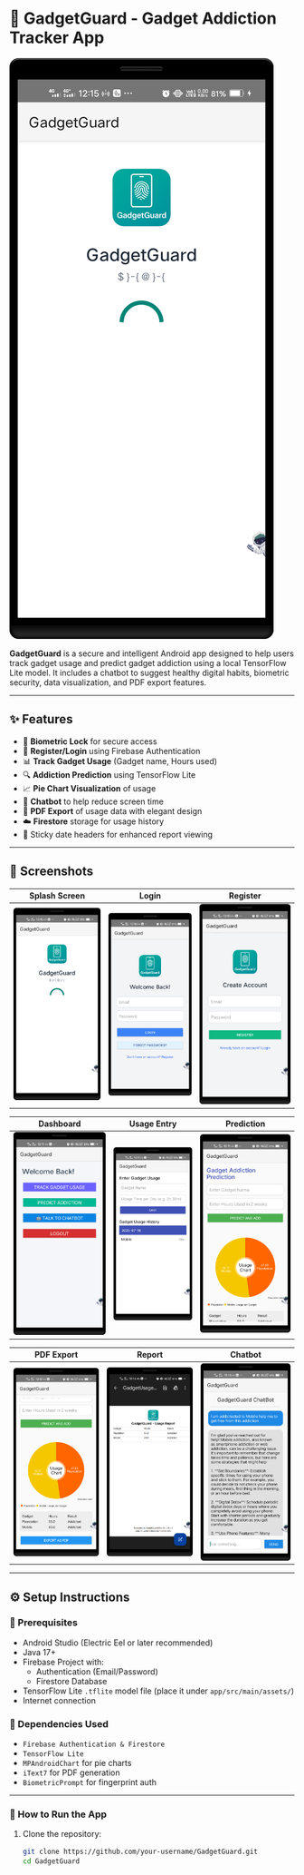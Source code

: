 # 📱 GadgetGuard - Gadget Addiction Tracker App

![Splash](Screenshots/splash.png)

**GadgetGuard** is a secure and intelligent Android app designed to help users track gadget usage and predict gadget addiction using a local TensorFlow Lite model. It includes a chatbot to suggest healthy digital habits, biometric security, data visualization, and PDF export features.

---

## ✨ Features

- 🔐 **Biometric Lock** for secure access
- 📝 **Register/Login** using Firebase Authentication
- 📊 **Track Gadget Usage** (Gadget name, Hours used)
- 🔍 **Addiction Prediction** using TensorFlow Lite
- 📈 **Pie Chart Visualization** of usage
- 🧠 **Chatbot** to help reduce screen time
- 📄 **PDF Export** of usage data with elegant design
- ☁️ **Firestore** storage for usage history
- 🧾 Sticky date headers for enhanced report viewing

---

## 📸 Screenshots

| Splash Screen | Login | Register |
|---------------|--------|----------|
| ![Splash](Screenshots/splash.png) | ![Login](Screenshots/login.png) | ![Register](Screenshots/register.png) |

| Dashboard | Usage Entry | Prediction |
|-----------|-------------|------------|
| ![Dashboard](Screenshots/dashboard.png) | ![GU](Screenshots/gu.png) | ![Prediction](Screenshots/pred.png) |

| PDF Export | Report | Chatbot |
|------------|--------|---------|
| ![PDF](Screenshots/exppdf.png) | ![Report](Screenshots/report.png) | ![Chatbot](Screenshots/chatbot.png) |

---

## ⚙️ Setup Instructions

### 🧩 Prerequisites

- Android Studio (Electric Eel or later recommended)
- Java 17+
- Firebase Project with:
  - Authentication (Email/Password)
  - Firestore Database
- TensorFlow Lite `.tflite` model file (place it under `app/src/main/assets/`)
- Internet connection

### 🔌 Dependencies Used

- `Firebase Authentication & Firestore`
- `TensorFlow Lite`
- `MPAndroidChart` for pie charts
- `iText7` for PDF generation
- `BiometricPrompt` for fingerprint auth

---

### 🚀 How to Run the App

1. Clone the repository:
   ```bash
   git clone https://github.com/your-username/GadgetGuard.git
   cd GadgetGuard
